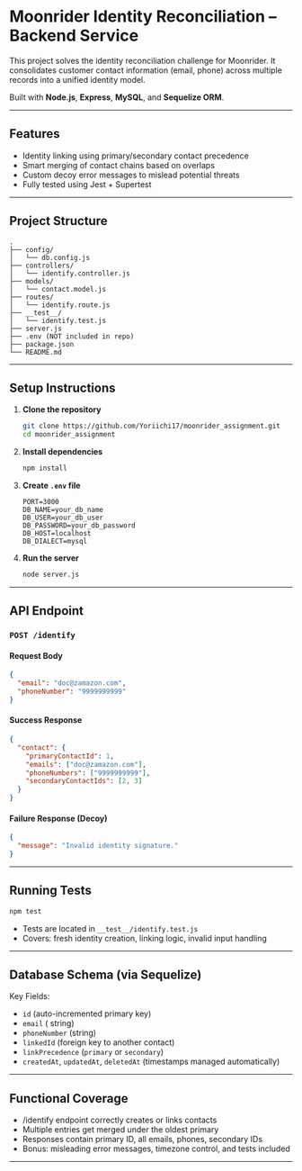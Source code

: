 #  Moonrider Identity Reconciliation – Backend Service

This project solves the identity reconciliation challenge for Moonrider. It consolidates customer contact information (email, phone) across multiple records into a unified identity model.

Built with **Node.js**, **Express**, **MySQL**, and **Sequelize ORM**.

---

##  Features

-  Identity linking using primary/secondary contact precedence
-  Smart merging of contact chains based on overlaps
-  Custom decoy error messages to mislead potential threats
-  Fully tested using Jest + Supertest

---

## Project Structure

```
.
├── config/
│   └── db.config.js
├── controllers/
│   └── identify.controller.js
├── models/
│   └── contact.model.js
├── routes/
│   └── identify.route.js
├── __test__/
│   └── identify.test.js
├── server.js
├── .env (NOT included in repo)
├── package.json
└── README.md
```

---

## Setup Instructions

1. **Clone the repository**
   ```bash
   git clone https://github.com/Yoriichi17/moonrider_assignment.git
   cd moonrider_assignment
   ```

2. **Install dependencies**
   ```bash
   npm install
   ```

3. **Create `.env` file**
   ```
   PORT=3000
   DB_NAME=your_db_name
   DB_USER=your_db_user
   DB_PASSWORD=your_db_password
   DB_HOST=localhost
   DB_DIALECT=mysql
   ```

4. **Run the server**
   ```bash
   node server.js
   ```

---

##  API Endpoint

### `POST /identify`

#### Request Body
```json
{
  "email": "doc@zamazon.com",
  "phoneNumber": "9999999999"
}
```

#### Success Response
```json
{
  "contact": {
    "primaryContactId": 1,
    "emails": ["doc@zamazon.com"],
    "phoneNumbers": ["9999999999"],
    "secondaryContactIds": [2, 3]
  }
}
```

#### Failure Response (Decoy)
```json
{
  "message": "Invalid identity signature."
}
```

---

##  Running Tests

```bash
npm test
```

- Tests are located in `__test__/identify.test.js`
- Covers: fresh identity creation, linking logic, invalid input handling

---

##  Database Schema (via Sequelize)

Key Fields:
- `id` (auto-incremented primary key)
- `email` ( string)
- `phoneNumber` (string)
- `linkedId` (foreign key to another contact)
- `linkPrecedence` (`primary` or `secondary`)
- `createdAt`, `updatedAt`, `deletedAt` (timestamps managed automatically)

---

##  Functional Coverage

-  /identify endpoint correctly creates or links contacts
-  Multiple entries get merged under the oldest primary
-  Responses contain primary ID, all emails, phones, secondary IDs
-  Bonus: misleading error messages, timezone control, and tests included

---


